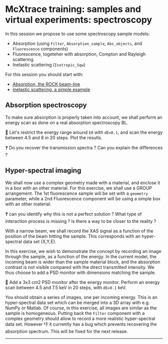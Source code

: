 # McXtrace training: samples and virtual experiments: spectroscopy

In this session we propose to use some spectroscopy sample models:

- Absorption (using `Filter`, `Absorption_sample`, `Abs_objects`, and `Fluorescence` components)
- Fluorescence, togeteher with absorption, Compton and Rayleigh scattering
- Inelastic scattering (`Isotropic_Sqw`)

For this session you should start with:

- [Absorption, the ROCK beam-line](8b_Spectroscopy)
- [Inelastic scattering, a simple example](8a_Spectroscopy)

## Absorption spectroscopy

To make sure absorption is properly taken into account, we shall perform an energy scan as done on a real absorption spectroscopy BL. 

:runner: Let's restrict the energy range around `E0` with `dE=0.1`, and scan the energy between 4.5 and 8 in 20 steps. Plot the results. 

:question: Do you recover the transmission spectra ? Can you explain the differences ?

## Hyper-spectral imaging

We shall now use a complex geometry made with a material, and enclose it in a box with an other material. For this exercise, we shall use a GROUP arrangement. The 1st fluorescence sample will be set with a `geometry` parameter, while a 2nd Fluorescence component will be using a simple box with an other material. 

:question: can you identify why this is not a perfect solution ? What type of interaction process is missing ? Is there a way to be closer to the reality ?





With a narrow beam, we shall record the XAS signal as a function of the position of the beam hitting the sample. This corresponds with an hyper-spectral data set (X,Y,E).

In this exercise, we wish to demonstrate the concept by recording an image through the sample, as a function of the energy. In the current model, the incoming beam is wider than the sample material block, and the absorption contrast is not visible compared with the direct transmitted intensity. We thus choose to add a PSD monitor with dimensions matching the sample.

:runner: Add a 3x3 cm2 PSD monitor after the energy monitor. Perform an energy scan between 4.5 and 7.5 keV in 20 steps, with `dE=0.1` keV.

You should obtain a series of images, one per incoming energy. This is an hyper-spectral data set which can be merged into a 3D array with e.g. NumPy or Matlab. Of course, in this exercise, all images are similar as the sample is homogeneous. Putting back the `Filter` component with a complex geometry should allow to record a more realistic hyper-spectral data set. However :-1: it currently has a bug which prevents recovering the absorption spectrum. This will be fixed for the next release.


---


